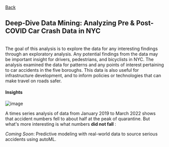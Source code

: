 [Back](https://zenjen-devs.github.io)

## Deep-Dive Data Mining: Analyzing Pre & Post-COVID Car Crash Data in NYC
<br>
The goal of this analysis is to explore the data for any interesting findings through an exploratory analysis. Any potential findings from the data may be important insight for drivers, pedestrians, and bicyclists in NYC. The analysis examined the data for patterns and any points of interest pertaining to car accidents in the five boroughs. This data is also useful for infrastructure development, and to inform policies or technologies that can make travel on roads safer.

#### Insights

![image](https://user-images.githubusercontent.com/84609216/178160896-f2e439e0-2677-4d1b-96b6-56f35c1d574a.png)

A times series analysis of data from January 2019 to March 2022 shows that accident numbers fell to about half at the peak of quarantine. But what's more interesting is what numbers <b> did not fall </b>: <br>






<i>Coming Soon</i>: Predictive modeling with real-world data to source serious accidents using autoML.
